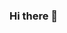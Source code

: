 ### Hi there 👋

<!--
**kum9748ar/kum9748ar** is a ✨ _special_ ✨ repository because its `README.md` (this file) appears on your GitHub profile.


- 🔭 I’m currently working on full stack web dev
- 🌱 I’m currently learning java
- 👯 I’m looking to collaborate on open source web projects 
- 📫 How to reach me: kum9748ar@gmail.com
- 😄 Pronouns: he/him
- ⚡ Fun fact: When I am not coding, I'm definately listning to music or hanging out with my friends
-->

